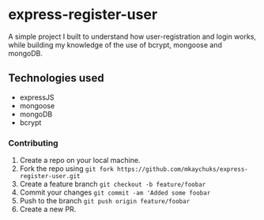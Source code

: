 # express-register-user

A simple project I built to understand how user-registration and login works, while building my knowledge of the use of bcrypt, mongoose and mongoDB.

## Technologies used

- expressJS
- mongoose
- mongoDB
- bcrypt

### Contributing

1. Create a repo on your local machine.
2. Fork the repo using `git fork https://github.com/mkaychuks/express-register-user.git`
3. Create a feature branch `git checkout -b feature/foobar`
4. Commit your changes `git commit -am 'Added some foobar`
5. Push to the branch `git push origin feature/foobar`
6. Create a new PR.
